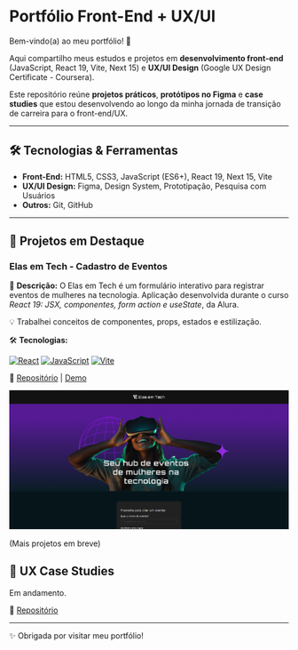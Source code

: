 # Portfólio Front-End + UX/UI

Bem-vindo(a) ao meu portfólio! 🚀 

Aqui compartilho meus estudos e projetos em **desenvolvimento front-end** (JavaScript, React 19, Vite, Next 15) e **UX/UI Design** (Google UX Design Certificate - Coursera).  

Este repositório reúne **projetos práticos**, **protótipos no Figma** e **case studies** que estou desenvolvendo ao longo da minha jornada de transição de carreira para o front-end/UX.  

---

## 🛠️ Tecnologias & Ferramentas  
- **Front-End:** HTML5, CSS3, JavaScript (ES6+), React 19, Next 15, Vite  
- **UX/UI Design:** Figma, Design System, Prototipação, Pesquisa com Usuários  
- **Outros:** Git, GitHub 

---

## 🚀 Projetos em Destaque

### Elas em Tech - Cadastro de Eventos
📍 **Descrição:** O Elas em Tech é um formulário interativo para registrar eventos de mulheres na tecnologia.
Aplicação desenvolvida durante o curso *React 19: JSX, componentes, form action e useState*, da Alura.

💡 Trabalhei conceitos de componentes, props, estados e estilização.  

🛠 **Tecnologias:**

[![React](https://img.shields.io/badge/React-19-blue)]() 
[![JavaScript](https://img.shields.io/badge/JavaScript-ES6-yellow)]() 
[![Vite](https://img.shields.io/badge/Vite-5.0-646CFF)]() 

🔗 [Repositório](https://github.com/renataarruda/portfolio-frontend-ux/tree/main/projects/react-projects/elas-em-tech) | [Demo](https://elas-em-tech.vercel.app/)

![Screenshot do projeto](assets/screenshots/screenshot_01.png)

(Mais projetos em breve)

## 🎨 UX Case Studies

Em andamento.

🔗 [Repositório](https://github.com/renataarruda/portfolio-frontend-ux/tree/main/docs/ux-case-studies)

---
✨ Obrigada por visitar meu portfólio!  
